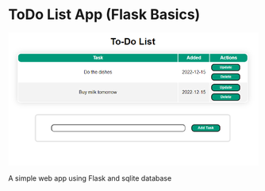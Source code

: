 # ToDo List App (Flask Basics)

![screenshot](todo_screenshot.png)

A simple web app using Flask and sqlite database
